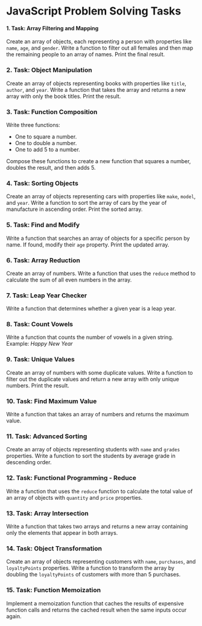 # JavaScript Problem Solving Tasks

#### 1. Task: Array Filtering and Mapping

Create an array of objects, each representing a person with properties like `name`, `age`, and `gender`. Write a function to filter out all females and then map the remaining people to an array of names. Print the final result.

### 2. Task: Object Manipulation

Create an array of objects representing books with properties like `title`, `author`, and `year`. Write a function that takes the array and returns a new array with only the book titles. Print the result.

### 3. Task: Function Composition

Write three functions:

- One to square a number.
- One to double a number.
- One to add 5 to a number.

Compose these functions to create a new function that squares a number, doubles the result, and then adds 5.

### 4. Task: Sorting Objects

Create an array of objects representing cars with properties like `make`, `model`, and `year`. Write a function to sort the array of cars by the year of manufacture in ascending order. Print the sorted array.

### 5. Task: Find and Modify

Write a function that searches an array of objects for a specific person by name. If found, modify their `age` property. Print the updated array.

### 6. Task: Array Reduction

Create an array of numbers. Write a function that uses the `reduce` method to calculate the sum of all even numbers in the array.

### 7. Task: Leap Year Checker

Write a function that determines whether a given year is a leap year.

### 8. Task: Count Vowels

Write a function that counts the number of vowels in a given string.  
Example: _Happy New Year_

### 9. Task: Unique Values

Create an array of numbers with some duplicate values. Write a function to filter out the duplicate values and return a new array with only unique numbers. Print the result.

### 10. Task: Find Maximum Value

Write a function that takes an array of numbers and returns the maximum value.

### 11. Task: Advanced Sorting

Create an array of objects representing students with `name` and `grades` properties. Write a function to sort the students by average grade in descending order.

### 12. Task: Functional Programming - Reduce

Write a function that uses the `reduce` function to calculate the total value of an array of objects with `quantity` and `price` properties.

### 13. Task: Array Intersection

Write a function that takes two arrays and returns a new array containing only the elements that appear in both arrays.

### 14. Task: Object Transformation

Create an array of objects representing customers with `name`, `purchases`, and `loyaltyPoints` properties. Write a function to transform the array by doubling the `loyaltyPoints` of customers with more than 5 purchases.

### 15. Task: Function Memoization

Implement a memoization function that caches the results of expensive function calls and returns the cached result when the same inputs occur again.
